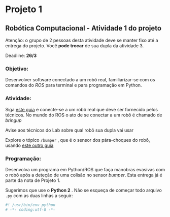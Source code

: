 # Projeto 1

## Robótica Computacional - Atividade 1 do projeto

Atenção: o grupo de 2 pessoas desta atividade deve se manter fixo até a entrega do projeto. Você **pode trocar** de sua dupla da atividade 3.

Deadline: **26/3**



### Objetivo: 

Desenvolver software conectado a um robô real, familiarizar-se com os comandos do *ROS* para terminal e para programação em Python.

### Atividade:

Siga [este guia](https://github.com/Insper/robot19/blob/master/guides/bringup_turtlebot.md) e conecte-se a um robô real que deve ser fornecido pelos técnicos.  No mundo do ROS o ato de se conectar a um robô é chamado de *bringup*

Avise aos técnicos do Lab sobre qual robô sua dupla vai usar

Explore o tópico `/bumper`  , que é o sensor dos pára-choques do robô, usando [este outro guia](https://github.com/Insper/robot19/blob/master/guides/ros_topics.md)

### Programação:

Desenvolva um programa em Python/ROS que faça manobras evasivas com o robô após a deteção de uma colisão no sensor *bumper*. Esta entrega já é parte da nota de Projeto 1.

Sugerimos que use o **Python 2** . Não se esqueça de começar todo arquivo `.py` com as duas linhas a seguir:
```python
#! /usr/bin/env python
# -*- coding:utf-8 -*-
```








